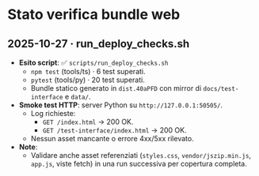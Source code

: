 # Stato verifica bundle web

## 2025-10-27 · run_deploy_checks.sh
- **Esito script**: ✅ `scripts/run_deploy_checks.sh`
  - `npm test` (tools/ts) · 6 test superati.
  - `pytest` (tools/py) · 20 test superati.
  - Bundle statico generato in `dist.40aPFD` con mirror di `docs/test-interface` e `data/`.
- **Smoke test HTTP**: server Python su `http://127.0.0.1:50505/`.
  - Log richieste:
    - `GET /index.html` → 200 OK.
    - `GET /test-interface/index.html` → 200 OK.
  - Nessun asset mancante o errore 4xx/5xx rilevato.
- **Note**:
  - Validare anche asset referenziati (`styles.css`, `vendor/jszip.min.js`, `app.js`, viste fetch) in una run successiva per copertura completa.

